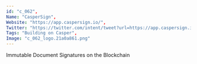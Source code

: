 ```yaml
--- 
id: "c_062", 
Name: "CasperSign", 
Website: "https://app.caspersign.io/", 
Twitter: "https://twitter.com/intent/tweet?url=https://app.caspersign.io", 
Tags: "Building on Casper", 
Image: "c_062_logo.21a0a861.png" 
--- 
```

<!--lang:en--> 
Immutable Document Signatures on the Blockchain
<!--lang:es--] 
Firmas de documentos inmutables en la cadena de bloques
<!--lang:de--] 
Unveränderliche Dokumentensignaturen auf der Blockchain
<!--lang:fr--] 
Signatures de documents immuables sur la blockchain
<!--lang:pl--] 
Niezmienne podpisy dokumentów w łańcuchu bloków
<!--lang:uk--] 
Незмінні підписи документів у блокчейні
[!--lang:*--> 
